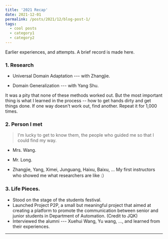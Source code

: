 ```yaml
---
title: '2021 Recap'
date: 2021-12-01
permalink: /posts/2021/12/blog-post-1/
tags:
  - cool posts
  - category1
  - category2
---
```

Earlier experiences, and attempts.
A brief record is made here.
### 1. Research

* Universal Domain Adaptation --- with Zhangjie.

* Domain Generalization ---  with Yang Shu.



It was a pity that none of these methods worked out. But the most important thing is what I learned in the process -- how to get hands dirty and get things done. If one way doesn't work out, find another. Repeat it for 1,000 times.



### 2. Person I met

> I'm lucky to get to know them, the people who guided me so that I could find my way.

* Mrs. Wang.
  
  <!-- She’s the one who can actually look through me, and offer me advice that I needed the most.
  When she asked, *what kind of person you want to become*? I stumbled,  hearing my self saying I don’t know. But she spoke, ‘You do know, ... You want to be an interesting one. ’
 -->
* Mr. Fan.

  <!-- He is the one who tells me what does it mean to be an engineer in the first place. To find an elephant, and the refrigerator, and step by step work out what needs to be done to achieve my goal. -->

* Mr. Long.

  <!-- He is the one who shows me the passion for scientific research. And that it's not conflict with the short-term goal we target at. Just aim high and work hard. 🤟🏼✊🏼 -->

  

* Zhangjie,  Yang,  Ximei, Junguang, Haixu, Baixu, ... My first instructors who showed me what researchers are like :）

### 3. Life Pieces.

* Stood on the stage of the students festival.
* Launched Project P2P, a small but meaningful project that aimed at creating a platform to promote the communication between senior and junior students in Department of Automation. (Credit to JQK)
* Interviewed the alumni --- Xuehui Wang, Yu wang, ..., and learned from their experiences.
------